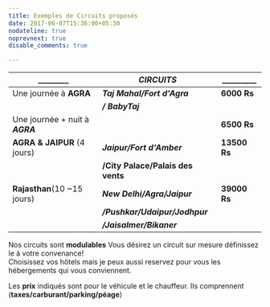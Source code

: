 ```yaml
---
title: Exemples de Circuits proposés
date: 2017-06-07T15:36:00+05:30
nodateline: true
noprevnext: true
disable_comments: true

---
```




| ________  	| ***CIRCUITS*** 	| _________|
|-	|-	|-	|
| Une journée à **AGRA**|***Taj Mahal/Fort d'Agra*** |**6000 Rs**| 
||***/ BabyTaj***||
| Une journée + nuit à ***AGRA*** 	|  	|**6500 Rs**|
|**AGRA & JAIPUR**  (4 jours)  |***Jaipur/Fort d'Amber***|**13500 Rs**|
||**/City Palace/Palais des vents**||
|**Rajasthan**(10 ~15 jours)|***New Delhi/Agra/Jaipur***|**39000 Rs**|
||***/Pushkar/Udaipur/Jodhpur***||
||***/Jaisalmer/Bikaner***||

  
  Nos circuits sont **modulables** Vous désirez un circuit sur mesure  définissez le  à votre convenance!  
  Choisissez vos hôtels mais je peux aussi reservez pour vous les hébergements qui vous conviennent.  
    
  Les **prix** indiqués sont pour le véhicule et le chauffeur. Ils comprennent (**taxes/carburant/parking/péage**)
